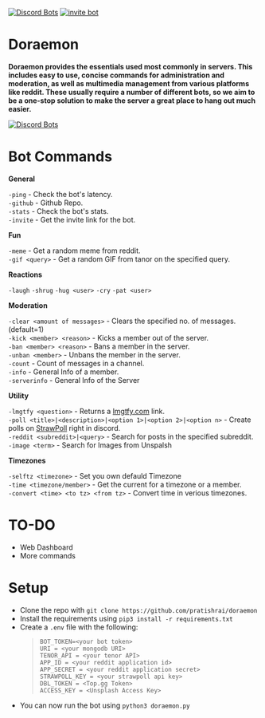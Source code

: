 [![Discord Bots](https://top.gg/api/widget/status/709321027775365150.svg)](https://top.gg/bot/709321027775365150)
[![invite bot](https://img.shields.io/static/v1?style=flat&logo=discord&logoColor=FFF&label=&message=invite%20bot&color=7289DA)](https://top.gg/bot/709321027775365150)

# Doraemon
**Doraemon provides the essentials used most commonly in servers. This includes easy to use, concise commands for administration and moderation, as well as multimedia management from various platforms like reddit. These usually require a number of different bots, so we aim to be a one-stop solution to make the server a great place to hang out much easier.**  

[![Discord Bots](https://top.gg/api/widget/709321027775365150.svg)](https://top.gg/bot/709321027775365150)


# Bot Commands

**General**

`-ping` - Check the bot's latency.  
`-github` - Github Repo.  
`-stats` - Check the bot's stats.  
`-invite` - Get the invite link for the bot.  

**Fun**

`-meme` - Get a random meme from reddit.  
`-gif <query>` - Get a random GIF from tanor on the specified query.  

**Reactions**

`-laugh`
`-shrug`
`-hug <user>`
`-cry`
`-pat <user>`

**Moderation**

`-clear <amount of messages>` - Clears the specified no. of messages.(default=1)  
`-kick <member> <reason>` - Kicks a member out of the server.  
`-ban <member> <reason>` - Bans a member in the server.  
`-unban <member>` - Unbans the member in the server.  
`-count` - Count of messages in a channel.  
`-info` - General Info of a member.  
`-serverinfo` - General Info of the Server  

**Utility**

`-lmgtfy <question>` -  Returns a [lmgtfy.com](https://lmgtfy.com/) link.  
`-poll <title>|<description>|<option 1>|<option 2>|<option n>` - Create polls on [StrawPoll](https://strawpoll.com/) right in discord.  
`-reddit <subreddit>|<query>` - Search for posts in the specified subreddit.  
`-image <term>` - Search for Images from Unspalsh  

**Timezones**

`-selftz <timezone>` - Set you own defauld Timezone  
`-time <timezone/member>` - Get the current for a timezone or a member.  
`-convert <time> <to tz> <from tz>` - Convert time in verious timezones.  

# TO-DO

- Web Dashboard
- More commands


# Setup

- Clone the repo with `git clone https://github.com/pratishrai/doraemon`
- Install the requirements using `pip3 install -r requirements.txt`
- Create a `.env` file with the following:
    > `BOT_TOKEN=<your bot token>`  
     `URI = <your mongodb URI>`  
     `TENOR_API = <your tenor API>`  
     `APP_ID = <your reddit application id>`  
     `APP_SECRET = <your reddit application secret>`  
     `STRAWPOLL_KEY = <your strawpoll api key>`  
     `DBL_TOKEN = <Top.gg Token>`  
     `ACCESS_KEY = <Unsplash Access Key>`  
- You can now run the bot using `python3 doraemon.py`


